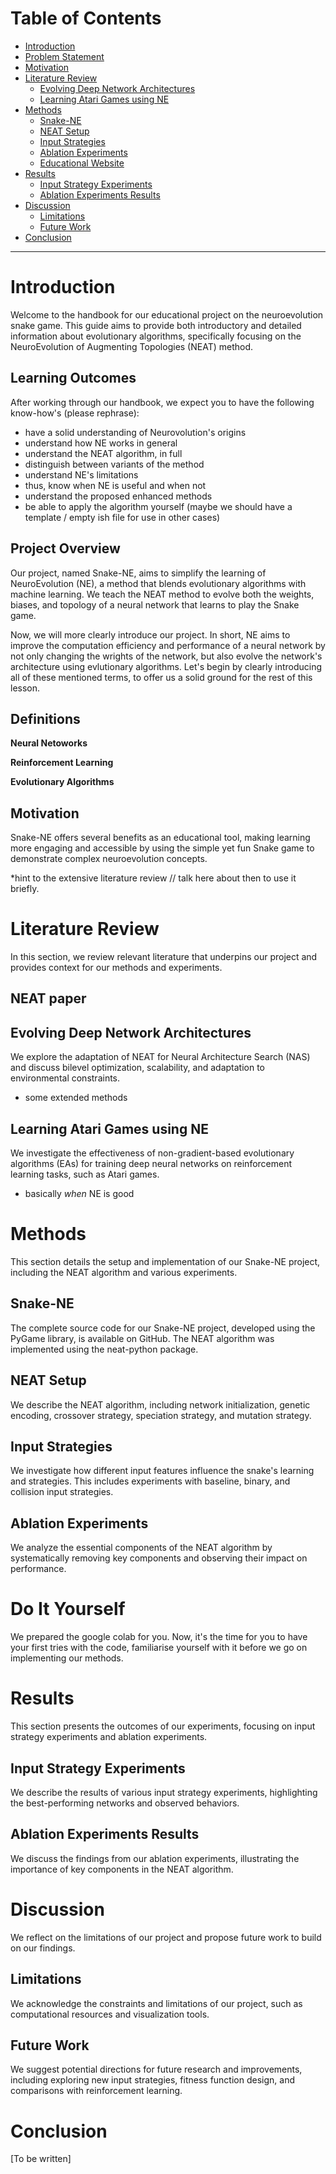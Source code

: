 # Table of Contents

- [Introduction](#introduction)
- [Problem Statement](#problem-statement)
- [Motivation](#motivation)
- [Literature Review](#literature-review)
  - [Evolving Deep Network Architectures](#evolving-deep-network-architectures)
  - [Learning Atari Games using NE](#learning-atari-games-using-ne)
- [Methods](#methods)
  - [Snake-NE](#snake-ne)
  - [NEAT Setup](#neat-setup)
  - [Input Strategies](#input-strategies)
  - [Ablation Experiments](#ablation-experiments)
  - [Educational Website](#educational-website)
- [Results](#results)
  - [Input Strategy Experiments](#input-strategy-experiments)
  - [Ablation Experiments Results](#ablation-experiments-results)
- [Discussion](#discussion)
  - [Limitations](#limitations)
  - [Future Work](#future-work)
- [Conclusion](#conclusion)

---

# Introduction
Welcome to the handbook for our educational project on the neuroevolution snake game. This guide aims to provide both introductory and detailed information about evolutionary algorithms, specifically focusing on the NeuroEvolution of Augmenting Topologies (NEAT) method.

## Learning Outcomes
After working through our handbook, we expect you to have the following know-how's (please rephrase):
* have a solid understanding of Neurovolution's origins
* understand how NE works in general
* understand the NEAT algorithm, in full
* distinguish between variants of the method
* understand NE's limitations
* thus, know when NE is useful and when not
* understand the proposed enhanced methods
* be able to apply the algorithm yourself (maybe we should have a template / empty ish file for use in other cases)

  
## Project Overview
Our project, named Snake-NE, aims to simplify the learning of NeuroEvolution (NE), a method that blends evolutionary algorithms with machine learning. We teach the NEAT method to evolve both the weights, biases, and topology of a neural network that learns to play the Snake game.

Now, we will more clearly introduce our project.
In short, NE aims to improve the computation efficiency and performance of a neural network by not only changing the wrights of the network, but also evolve the network's architecture using evlutionary algorithms. Let's begin by clearly introducing all of these mentioned terms, to offer us a solid ground for the rest of this lesson.

## Definitions
**Neural Netoworks**

**Reinforcement Learning**

**Evolutionary Algorithms**

## Motivation
Snake-NE offers several benefits as an educational tool, making learning more engaging and accessible by using the simple yet fun Snake game to demonstrate complex neuroevolution concepts.


*hint to the extensive literature review // talk here about then to use it briefly. 


# Literature Review
In this section, we review relevant literature that underpins our project and provides context for our methods and experiments.

## NEAT paper

## Evolving Deep Network Architectures
We explore the adaptation of NEAT for Neural Architecture Search (NAS) and discuss bilevel optimization, scalability, and adaptation to environmental constraints.
* some extended methods

## Learning Atari Games using NE
We investigate the effectiveness of non-gradient-based evolutionary algorithms (EAs) for training deep neural networks on reinforcement learning tasks, such as Atari games.
* basically *when* NE is good


# Methods
This section details the setup and implementation of our Snake-NE project, including the NEAT algorithm and various experiments.

## Snake-NE
The complete source code for our Snake-NE project, developed using the PyGame library, is available on GitHub. The NEAT algorithm was implemented using the neat-python package.

## NEAT Setup
We describe the NEAT algorithm, including network initialization, genetic encoding, crossover strategy, speciation strategy, and mutation strategy.

## Input Strategies
We investigate how different input features influence the snake's learning and strategies. This includes experiments with baseline, binary, and collision input strategies.

## Ablation Experiments
We analyze the essential components of the NEAT algorithm by systematically removing key components and observing their impact on performance.

# Do It Yourself
We prepared the google colab for you. Now, it's the time for you to have your first tries with the code, familiarise yourself with it before we go on implementing our methods. 

# Results
This section presents the outcomes of our experiments, focusing on input strategy experiments and ablation experiments.

## Input Strategy Experiments
We describe the results of various input strategy experiments, highlighting the best-performing networks and observed behaviors.

## Ablation Experiments Results
We discuss the findings from our ablation experiments, illustrating the importance of key components in the NEAT algorithm.


# Discussion
We reflect on the limitations of our project and propose future work to build on our findings.

## Limitations
We acknowledge the constraints and limitations of our project, such as computational resources and visualization tools.

## Future Work
We suggest potential directions for future research and improvements, including exploring new input strategies, fitness function design, and comparisons with reinforcement learning.

# Conclusion
[To be written]
